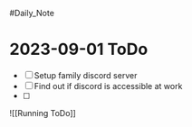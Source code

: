 #Daily_Note
# 2023-09-01 ToDo
- [ ] Setup family discord server
- [ ] Find out if discord is accessible at work
- [ ] 


![[Running ToDo]]
